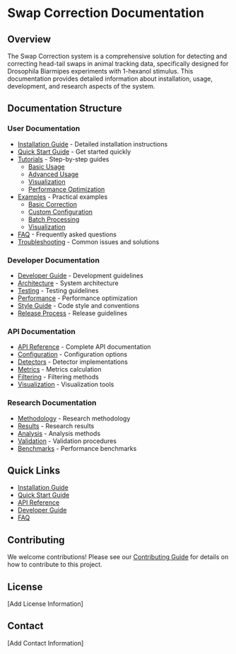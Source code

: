 # Swap Correction Documentation

## Overview

The Swap Correction system is a comprehensive solution for detecting and correcting head-tail swaps in animal tracking data, specifically designed for Drosophila Biarmipes experiments with 1-hexanol stimulus. This documentation provides detailed information about installation, usage, development, and research aspects of the system.

## Documentation Structure

### User Documentation
- [Installation Guide](user/installation.md) - Detailed installation instructions
- [Quick Start Guide](quickstart.md) - Get started quickly
- [Tutorials](user/tutorials/) - Step-by-step guides
  - [Basic Usage](user/tutorials/basic_usage.md)
  - [Advanced Usage](user/tutorials/advanced_usage.md)
  - [Visualization](user/tutorials/visualization.md)
  - [Performance Optimization](user/tutorials/performance.md)
- [Examples](user/examples/) - Practical examples
  - [Basic Correction](user/examples/basic_correction.md)
  - [Custom Configuration](user/examples/custom_config.md)
  - [Batch Processing](user/examples/batch_processing.md)
  - [Visualization](user/examples/visualization.md)
- [FAQ](user/faq.md) - Frequently asked questions
- [Troubleshooting](user/troubleshooting.md) - Common issues and solutions

### Developer Documentation
- [Developer Guide](developer/developer_guide.md) - Development guidelines
- [Architecture](developer/architecture.md) - System architecture
- [Testing](developer/testing.md) - Testing guidelines
- [Performance](developer/performance.md) - Performance optimization
- [Style Guide](developer/style_guide.md) - Code style and conventions
- [Release Process](developer/release_process.md) - Release guidelines

### API Documentation
- [API Reference](api/api.md) - Complete API documentation
- [Configuration](api/configuration.md) - Configuration options
- [Detectors](api/detectors.md) - Detector implementations
- [Metrics](api/metrics.md) - Metrics calculation
- [Filtering](api/filtering.md) - Filtering methods
- [Visualization](api/visualization.md) - Visualization tools

### Research Documentation
- [Methodology](research/methodology.md) - Research methodology
- [Results](research/results.md) - Research results
- [Analysis](research/analysis.md) - Analysis methods
- [Validation](research/validation.md) - Validation procedures
- [Benchmarks](research/benchmarks.md) - Performance benchmarks

## Quick Links

- [Installation Guide](user/installation.md)
- [Quick Start Guide](quickstart.md)
- [API Reference](api/api.md)
- [Developer Guide](developer/developer_guide.md)
- [FAQ](user/faq.md)

## Contributing

We welcome contributions! Please see our [Contributing Guide](CONTRIBUTING.md) for details on how to contribute to this project.

## License

[Add License Information]

## Contact

[Add Contact Information] 
